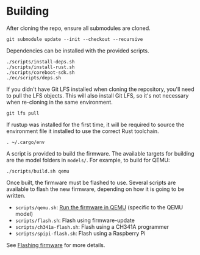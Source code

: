 # Building

After cloning the repo, ensure all submodules are cloned.

```
git submodule update --init --checkout --recursive
```

Dependencies can be installed with the provided scripts.

```
./scripts/install-deps.sh
./scripts/install-rust.sh
./scripts/coreboot-sdk.sh
./ec/scripts/deps.sh
```

If you didn't have Git LFS installed when cloning the repository, you'll need to pull the LFS objects.
This will also install Git LFS, so it's not necessary when re-cloning in the same environment.

```
git lfs pull
```

If rustup was installed for the first time, it will be required to source the
environment file it installed to use the correct Rust toolchain.

```
. ~/.cargo/env
```

A script is provided to build the firmware. The available targets for building
are the model folders in `models/`. For example, to build for QEMU:

```
./scripts/build.sh qemu
```

Once built, the firmware must be flashed to use. Several scripts are available
to flash the new firmware, depending on how it is going to be written.

- `scripts/qemu.sh`: [Run the firmware in QEMU](./debugging.md#using-qemu) (specific to the QEMU model)
- `scripts/flash.sh`: Flash using firmware-update
- `scripts/ch341a-flash.sh`: Flash using a CH341A programmer
- `scripts/spipi-flash.sh`: Flash using a Raspberry Pi

See [Flashing firmware](./flashing.md) for more details.
